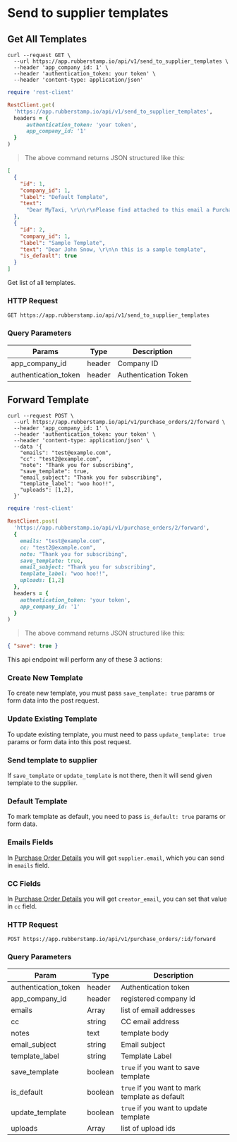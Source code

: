 # Send to supplier templates

## Get All Templates

```shell
curl --request GET \
  --url https://app.rubberstamp.io/api/v1/send_to_supplier_templates \
  --header 'app_company_id: 1' \
  --header 'authentication_token: your token' \
  --header 'content-type: application/json'
```

```ruby
require 'rest-client'

RestClient.get(
  'https://app.rubberstamp.io/api/v1/send_to_supplier_templates',
  headers = {
      authentication_token: 'your token',
      app_company_id: '1'
  }
)
```

> The above command returns JSON structured like this:

```json
[
  {
    "id": 1,
    "company_id": 1,
    "label": "Default Template",
    "text":
      "Dear MyTaxi, \r\n\r\nPlease find attached to this email a Purchase Order number. We request that you attach this document when sending your invoice to our accounts department. \r\n\r\nSincerely, \r\nUNICEF Ireland"
  },
  {
    "id": 2,
    "company_id": 1,
    "label": "Sample Template",
    "text": "Dear John Snow, \r\n\n this is a sample template",
    "is_default": true
  }
]
```

Get list of all templates.


### HTTP Request

`GET https://app.rubberstamp.io/api/v1/send_to_supplier_templates`

### Query Parameters

| Params               | Type   | Description          |
| -------------------- | ------ | -------------------- |
| app_company_id       | header | Company ID           |
| authentication_token | header | Authentication Token |

## Forward Template

```shell
curl --request POST \
  --url https://app.rubberstamp.io/api/v1/purchase_orders/2/forward \
  --header 'app_company_id: 1' \
  --header 'authentication_token: your token' \
  --header 'content-type: application/json' \
  --data '{
    "emails": "test@example.com",
    "cc": "test2@example.com",
    "note": "Thank you for subscribing",
    "save_template": true,
    "email_subject": "Thank you for subscribing",
    "template_label": "woo hoo!!",
    "uploads": [1,2],
  }'
```

```ruby
require 'rest-client'

RestClient.post(
  'https://app.rubberstamp.io/api/v1/purchase_orders/2/forward',
  {
    emails: "test@example.com",
    cc: "test2@example.com",
    note: "Thank you for subscribing",
    save_template: true,
    email_subject: "Thank you for subscribing",
    template_label: "woo hoo!!",
    uploads: [1,2]
  },
  headers = {
    authentication_token: 'your token',
    app_company_id: '1'
  }
)
```

> The above command returns JSON structured like this:

```json
{ "save": true }
```

This api endpoint will perform any of these 3 actions:

### Create New Template

To create new template, you must pass `save_template: true` params or form data into the post request.

### Update Existing Template

To update existing template, you must need to pass `update_template: true` params or form data into this post request.

### Send template to supplier

If `save_template` or `update_template` is not there, then it will send given template to the supplier.

### Default Template

To mark template as default, you need to pass `is_default: true` params or form data.


### Emails Fields

In [Purchase Order Details](/slate/#get-purchase-order-details) you will get `supplier.email`, which you can send in `emails` field.

### CC Fields

In [Purchase Order Details](/slate/#get-purchase-order-details) you will get `creator_email`, you can set that value in `cc` field.

### HTTP Request

`POST https://app.rubberstamp.io/api/v1/purchase_orders/:id/forward`

### Query Parameters

| Param                | Type    | Description                                    |
| -------------------- | ------- | ---------------------------------------------- |
| authentication_token | header  | Authentication token                           |
| app_company_id       | header  | registered company id                          |
| emails               | Array   | list of email addresses                        |
| cc                   | string  | CC email address                               |
| notes                | text    | template body                                  |
| email_subject        | string  | Email subject                                  |
| template_label       | string  | Template Label                                 |
| save_template        | boolean | `true` if you want to save template            |
| is_default           | boolean | `true` if you want to mark template as default |
| update_template      | boolean | `true` if you want to update template          |
| uploads              | Array   | list of upload ids                             |

<!-- ## Create a Template

```shell
curl --request POST \
  --url https://app.rubberstamp.io/api/v1/send_to_supplier_templates \
  --header 'app_company_id: 1' \
  --header 'authentication_token: your token' \
  --header 'content-type: application/json' \
  --data '{
      "send_to_supplier_template": {
          "label": "Sample Template",
          "text": "Dear John Snow, \r\n\n this is a sample template"
        }
    }'
```

```ruby
require 'rest-client'
RestClient.post(
  'https://app.rubberstamp.io/api/v1/send_to_supplier_templates',
  {
    send_to_supplier_template: {
        label: 'Sample Template',
        text: "Dear John Snow, \r\n\n this is a sample template"
    }
  },
  headers = {
    authentication_token: 'your token',
    app_company_id: '1'
  }
)
```

> The above command returns JSON structured like this:

```json
{
  "id": 2,
  "company_id": 1,
  "label": "Sample Template",
  "text": "Dear John Snow, \r\n\n this is a sample template"
}
```

Create new Send to supplier template with `label` and `text`.

### HTTP Request

`POST https://app.rubberstamp.io/api/v1/send_to_supplier_templates`

### Query Parameters

| Param                | Type   | Description             |
| -------------------- | ------ | ----------------------- |
| authentication_token | header | Authentication token    |
| app_company_id       | header | registered company id   |
| label                | string | label for your template |
| text                 | text   | body of the template    |



## Get a Specific Template

```sh
curl --request GET \
  --url https://app.rubberstamp.io/api/v1/send_to_supplier_templates/2 \
  --header 'app_company_id: 1' \
  --header 'authentication_token: your token' \
  --header 'content-type: application/json'
```

```ruby
require 'rest-client'

response = RestClient.get(
  'https://app.rubberstamp.io/api/v1/send_to_supplier_templates/2',
  headers = {
    authentication_token: 'your token',
    app_company_id: '1'
  }
)
```

> The above command returns JSON structured like this:

```json
{
  "id": 2,
  "company_id": 1,
  "label": "Sample Template",
  "text": "Dear John Snow, \r\n\n this is a sample template"
}
```

Get detail for send to supplier template by given id

### HTTP Request

`GET https://app.rubberstamp.io/api/v1/send_to_supplier_templates/:id`

### URL Parameters

| Params               | Type    | Description                      |
| -------------------- | ------- | -------------------------------- |
| authentication_token | header  | Authentication token             |
| app_company_id       | header  | registered company id            |
| ID                   | integer | The ID of the kitten to retrieve |

## Update a Template

```ruby
require 'rest-client'

RestClient.put(
  'https://app.rubberstamp.io/api/v1/send_to_supplier_templates/1',
  {
    label: 'Thank you template'
    text: 'Dear John Snow, \t\n\n Thank you for subscribing to our newsletter.'
  },
  headers = {
    authentication_token: 'your token',
    app_company_id: '1'
  }
)
```

```shell
curl --request PUT \
  --url https://app.rubberstamp.io/api/v1/send_to_supplier_templates/2 \
  --header 'app_company_id: 1' \
  --header 'authentication_token: your token' \
  --header 'content-type: application/json' \
  --data '{
      "send_to_supplier_template": {
          "label": "Thank you template",
          "text": "Dear John Snow, \t\n\n Thank you for subscribing to our newsletter."
        }
    }'
```

> The above command returns JSON structured like this:

```json
{
  "id": 2,
  "company_id": 1,
  "label": "Thank you template",
  "text": "Dear John Snow, \t\n\n Thank you for subscribing to our newsletter."
}
```

Update the specified template by setting the value of parameters passed. Any
parameters not provided will be left unchanged.

### HTTP Request

`PUT https://app.rubberstamp.io/api/v1/kittens/:id`

### Query Parameters

| Param                | Type   | Description           |
| -------------------- | ------ | --------------------- |
| authentication_token | header | Authentication token  |
| app_company_id       | header | registered company id |
| label                | string | template label        |
| text                 | text   | template body         | -->
